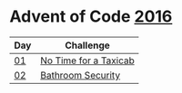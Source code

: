# Advent of Code [2016](https://adventofcode.com/2016)

| Day                | Challenge                                                    |
| ------------------ | ------------------------------------------------------------ |
| [01](./src/d01.rs) | [No Time for a Taxicab](https://adventofcode.com/2016/day/1) |
| [02](./src/d02.rs) | [Bathroom Security](https://adventofcode.com/2016/day/2)     |
